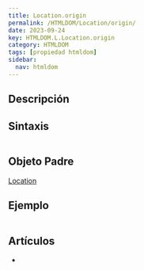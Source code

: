 ```yaml
---
title: Location.origin
permalink: /HTMLDOM/Location/origin/
date: 2023-09-24
key: HTMLDOM.L.Location.origin
category: HTMLDOM
tags: [propiedad htmldom]
sidebar:
  nav: htmldom
---
```


## Descripción


## Sintaxis


```javascript

```


## Objeto Padre


[Location](https://www.w3api.com/HTMLDOM/Location/)


## Ejemplo


```javascript

```


## Artículos

- 
